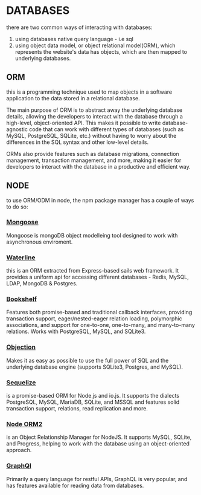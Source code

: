 # DATABASES

there are two common ways of interacting with databases:

1. using databases native query language - i.e sql
2. using object data model, or object relational model(ORM), which represents the website's data has objects, which are then mapped to underlying databases.

## ORM

this is a programming technique used to map objects in a software application to the data stored in a relational database.

The main purpose of ORM is to abstract away the underlying database details, allowing the developers to interact with the database through a high-level, object-oriented API. This makes it possible to write database-agnostic code that can work with different types of databases (such as MySQL, PostgreSQL, SQLite, etc.) without having to worry about the differences in the SQL syntax and other low-level details.

ORMs also provide features such as database migrations, connection management, transaction management, and more, making it easier for developers to interact with the database in a productive and efficient way.

## NODE

to use ORM/ODM in node, the npm package manager has a couple of ways to do so:

### [Mongoose](https://www.npmjs.com/package/mongoose)

Mongoose is mongoDB object modelleing tool designed to work with asynchronous enviroment.

### [Waterline](https://www.npmjs.com/package/waterline)

this is an ORM extracted from Express-based sails web framework. It provides a uniform api for accessing different databases - Redis, MySQL, LDAP, MongoDB & Postgres.

### [Bookshelf](https://www.npmjs.com/package/bookshelf)

Features both promise-based and traditional callback interfaces, providing transaction support, eager/nested-eager relation loading, polymorphic associations, and support for one-to-one, one-to-many, and many-to-many relations. Works with PostgreSQL, MySQL, and SQLite3.

### [Objection](https://www.npmjs.com/package/objection)

Makes it as easy as possible to use the full power of SQL and the underlying database engine (supports SQLite3, Postgres, and MySQL).

### [Sequelize](https://www.npmjs.com/package/sequelize)

is a promise-based ORM for Node.js and io.js. It supports the dialects PostgreSQL, MySQL, MariaDB, SQLite, and MSSQL and features solid transaction support, relations, read replication and more.

### [Node ORM2](https://node-orm.readthedocs.io/en/latest/)

is an Object Relationship Manager for NodeJS. It supports MySQL, SQLite, and Progress, helping to work with the database using an object-oriented approach.

### [GraphQl](https://graphql.org/)

Primarily a query language for restful APIs, GraphQL is very popular, and has features available for reading data from databases.
